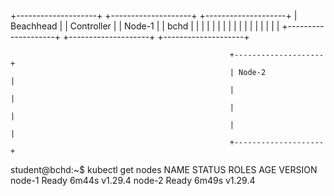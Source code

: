 

+--------------------+    +--------------------+     +--------------------+
| Beachhead          |    | Controller         |     | Node-1             |
| bchd               |    |                    |     |                    |
|                    |    |                    |     |                    |
|                    |    |                    |     |                    |
+--------------------+    +--------------------+     +--------------------+

                                                     +--------------------+
                                                     | Node-2             |
                                                     |                    |
                                                     |                    |
                                                     |                    |
                                                     +--------------------+




student@bchd:~$ kubectl get nodes
NAME     STATUS   ROLES    AGE     VERSION
node-1   Ready    <none>   6m44s   v1.29.4
node-2   Ready    <none>   6m49s   v1.29.4


